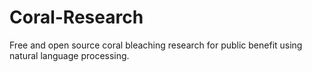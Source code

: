 # Coral-Research
Free and open source coral bleaching research for public benefit using natural language processing. 
